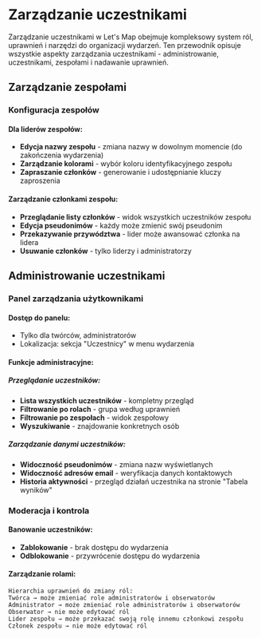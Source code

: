 # Zarządzanie uczestnikami

Zarządzanie uczestnikami w Let's Map obejmuje kompleksowy system ról, uprawnień i narzędzi do organizacji wydarzeń. Ten przewodnik opisuje wszystkie aspekty zarządzania uczestnikami - administrowanie, uczestnikami, zespołami i nadawanie uprawnień.

## Zarządzanie zespołami

### Konfiguracja zespołów

#### Dla liderów zespołów:
- **Edycja nazwy zespołu** - zmiana nazwy w dowolnym momencie (do zakończenia wydarzenia)
- **Zarządzanie kolorami** - wybór koloru identyfikacyjnego zespołu
- **Zapraszanie członków** - generowanie i udostępnianie kluczy zaproszenia

#### Zarządzanie członkami zespołu:
- **Przeglądanie listy członków** - widok wszystkich uczestników zespołu
- **Edycja pseudonimów** - każdy może zmienić swój pseudonim
- **Przekazywanie przywództwa** - lider może awansować członka na lidera
- **Usuwanie członków** - tylko liderzy i administratorzy

## Administrowanie uczestnikami

### Panel zarządzania użytkownikami

#### Dostęp do panelu:
- Tylko dla twórców, administratorów
- Lokalizacja: sekcja "Uczestnicy" w menu wydarzenia

#### Funkcje administracyjne:

##### Przeglądanie uczestników:
- **Lista wszystkich uczestników** - kompletny przegląd
- **Filtrowanie po rolach** - grupa według uprawnień
- **Filtrowanie po zespołach** - widok zespołowy
- **Wyszukiwanie** - znajdowanie konkretnych osób

##### Zarządzanie danymi uczestników:
- **Widoczność pseudonimów** - zmiana nazw wyświetlanych
- **Widoczność adresów email** - weryfikacja danych kontaktowych
- **Historia aktywności** - przegląd działań uczestnika na stronie "Tabela wyników"

### Moderacja i kontrola

#### Banowanie uczestników:
- **Zablokowanie** - brak dostępu do wydarzenia
- **Odblokowanie** - przywrócenie dostępu do wydarzenia

#### Zarządzanie rolami:
```
Hierarchia uprawnień do zmiany ról:
Twórca → może zmieniać role administratorów i obserwatorów
Administrator → może zmieniać role administratorów i obserwatorów
Obserwator → nie może edytować ról
Lider zespołu → może przekazać swoją rolę innemu członkowi zespołu
Członek zespołu → nie może edytować ról
```

